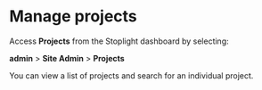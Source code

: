 # Manage projects

Access **Projects** from the Stoplight dashboard by selecting:

**admin** > **Site Admin** > **Projects**

You can view a list of projects and search for an individual project.

